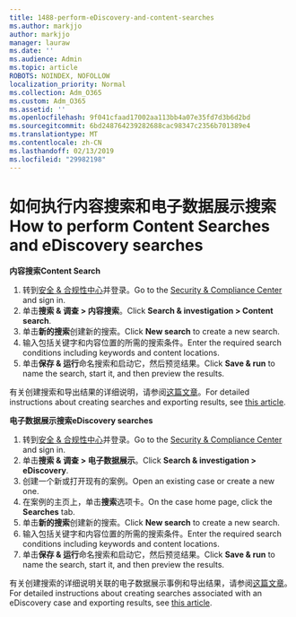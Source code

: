 ```yaml
---
title: 1488-perform-eDiscovery-and-content-searches
ms.author: markjjo
author: markjjo
manager: lauraw
ms.date: ''
ms.audience: Admin
ms.topic: article
ROBOTS: NOINDEX, NOFOLLOW
localization_priority: Normal
ms.collection: Adm_O365
ms.custom: Adm_O365
ms.assetid: ''
ms.openlocfilehash: 9f041cfaad17002aa113bb4a07e35fd7d3b6d2bd
ms.sourcegitcommit: 6bd248764239282688cac98347c2356b701389e4
ms.translationtype: MT
ms.contentlocale: zh-CN
ms.lasthandoff: 02/13/2019
ms.locfileid: "29982198"
---
```

# <a name="how-to-perform-content-searches-and-ediscovery-searches"></a><span data-ttu-id="358e7-102">如何执行内容搜索和电子数据展示搜索</span><span class="sxs-lookup"><span data-stu-id="358e7-102">How to perform Content Searches and eDiscovery searches</span></span>

<span data-ttu-id="358e7-103">**内容搜索**</span><span class="sxs-lookup"><span data-stu-id="358e7-103">**Content Search**</span></span>

1. <span data-ttu-id="358e7-104">转到[安全 & 合规性中心](https://protection.office.com)并登录。</span><span class="sxs-lookup"><span data-stu-id="358e7-104">Go to the [Security & Compliance Center](https://protection.office.com) and sign in.</span></span>
2. <span data-ttu-id="358e7-105">单击**搜索 & 调查 > 内容搜索**。</span><span class="sxs-lookup"><span data-stu-id="358e7-105">Click **Search & investigation > Content search**.</span></span>
3. <span data-ttu-id="358e7-106">单击**新的搜索**创建新的搜索。</span><span class="sxs-lookup"><span data-stu-id="358e7-106">Click **New search** to create a new search.</span></span>
4. <span data-ttu-id="358e7-107">输入包括关键字和内容位置的所需的搜索条件。</span><span class="sxs-lookup"><span data-stu-id="358e7-107">Enter the required search conditions including keywords and content locations.</span></span>  
5. <span data-ttu-id="358e7-108">单击**保存 & 运行**命名搜索和启动它，然后预览结果。</span><span class="sxs-lookup"><span data-stu-id="358e7-108">Click **Save & run** to name the search, start it, and then preview the results.</span></span> 
 
<span data-ttu-id="358e7-109">有关创建搜索和导出结果的详细说明，请参阅[这篇文章](https://docs.microsoft.com/office365/securitycompliance/content-search)。</span><span class="sxs-lookup"><span data-stu-id="358e7-109">For detailed instructions about creating searches and exporting results, see [this article](https://docs.microsoft.com/office365/securitycompliance/content-search).</span></span>

<span data-ttu-id="358e7-110">**电子数据展示搜索**</span><span class="sxs-lookup"><span data-stu-id="358e7-110">**eDiscovery searches**</span></span>

1. <span data-ttu-id="358e7-111">转到[安全 & 合规性中心](https://protection.office.com)并登录。</span><span class="sxs-lookup"><span data-stu-id="358e7-111">Go to the [Security & Compliance Center](https://protection.office.com) and sign in.</span></span>
2. <span data-ttu-id="358e7-112">单击**搜索 & 调查 > 电子数据展示**。</span><span class="sxs-lookup"><span data-stu-id="358e7-112">Click **Search & investigation > eDiscovery**.</span></span>
3. <span data-ttu-id="358e7-113">创建一个新或打开现有的案例。</span><span class="sxs-lookup"><span data-stu-id="358e7-113">Open an existing case or create a new one.</span></span>
4. <span data-ttu-id="358e7-114">在案例的主页上，单击**搜索**选项卡。</span><span class="sxs-lookup"><span data-stu-id="358e7-114">On the case home page, click the **Searches** tab.</span></span>  
5. <span data-ttu-id="358e7-115">单击**新的搜索**创建新的搜索。</span><span class="sxs-lookup"><span data-stu-id="358e7-115">Click **New search** to create a new search.</span></span>
6. <span data-ttu-id="358e7-116">输入包括关键字和内容位置的所需的搜索条件。</span><span class="sxs-lookup"><span data-stu-id="358e7-116">Enter the required search conditions including keywords and content locations.</span></span>  
7. <span data-ttu-id="358e7-117">单击**保存 & 运行**命名搜索和启动它，然后预览结果。</span><span class="sxs-lookup"><span data-stu-id="358e7-117">Click **Save & run** to name the search, start it, and then preview the results.</span></span>

<span data-ttu-id="358e7-118">有关创建搜索的详细说明关联的电子数据展示事例和导出结果，请参阅[这篇文章](https://docs.microsoft.com/office365/securitycompliance/ediscovery-cases)。</span><span class="sxs-lookup"><span data-stu-id="358e7-118">For detailed instructions about creating searches associated with an eDiscovery case and exporting results, see [this article](https://docs.microsoft.com/office365/securitycompliance/ediscovery-cases).</span></span>